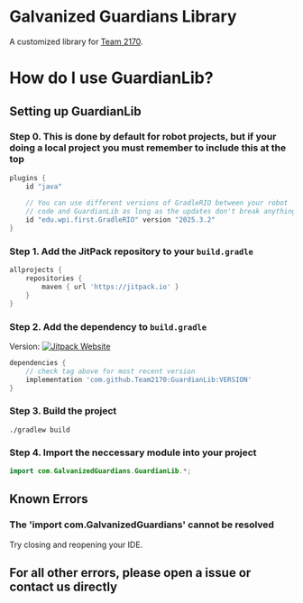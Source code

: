 # Galvanized Guardians Library

A customized library for [Team 2170](https://github.com/Team2170).

# How do I use GuardianLib?

## Setting up GuardianLib

### Step 0. This is done by default for robot projects, but if your doing a local project you must remember to include this at the top
```gradle
plugins {
    id "java"
    
    // You can use different versions of GradleRIO between your robot
    // code and GuardianLib as long as the updates don't break anything
    id "edu.wpi.first.GradleRIO" version "2025.3.2"
}
```

### Step 1. Add the JitPack repository to your `build.gradle`

```gradle
allprojects {
    repositories {
        maven { url 'https://jitpack.io' }
    }
}
```

### Step 2. Add the dependency to `build.gradle`
 
 Version: [![Jitpack Website](https://jitpack.io/v/Team2170/GuardianLib.svg)](https://jitpack.io/#Team2170/GuardianLib)
```gradle
dependencies {
    // check tag above for most recent version
    implementation 'com.github.Team2170:GuardianLib:VERSION'
}
```

### Step 3. Build the project

```dos
./gradlew build
```

### Step 4. Import the neccessary module into your project

```java
import com.GalvanizedGuardians.GuardianLib.*;
```

## Known Errors

### The 'import com.GalvanizedGuardians' cannot be resolved

Try closing and reopening your IDE.

## For all other errors, please open a issue or contact us directly
